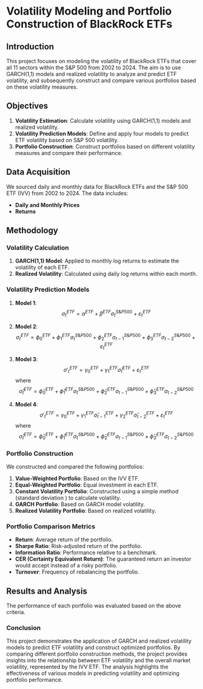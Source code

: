 # Volatility Modeling and Portfolio Construction of BlackRock ETFs

## Introduction

This project focuses on modeling the volatility of BlackRock ETFs that cover all 11 sectors within the S&P 500 from 2002 to 2024. The aim is to use GARCH(1,1) models and realized volatility to analyze and predict ETF volatility, and subsequently construct and compare various portfolios based on these volatility measures.

## Objectives

1. **Volatility Estimation**: Calculate volatility using GARCH(1,1) models and realized volatility.
2. **Volatility Prediction Models**: Define and apply four models to predict ETF volatility based on S&P 500 volatility.
3. **Portfolio Construction**: Construct portfolios based on different volatility measures and compare their performance.

## Data Acquisition

We sourced daily and monthly data for BlackRock ETFs and the S&P 500 ETF (IVV) from 2002 to 2024. The data includes:
- **Daily and Monthly Prices**
- **Returns**

## Methodology

### Volatility Calculation

1. **GARCH(1,1) Model**: Applied to monthly log returns to estimate the volatility of each ETF.
2. **Realized Volatility**: Calculated using daily log returns within each month.

### Volatility Prediction Models

1. **Model 1**:
   $$\sigma^{ETF}_{t} = \alpha^{ETF} + \beta^{ETF}\sigma^{S\&P500}_{t} + \varepsilon^{ETF}_{t}$$

2. **Model 2**:
   $$\sigma^{ETF}_{t} = \phi^{ETF}_{0} + \phi^{ETF}_{1}\sigma^{S\&P500}_{t} + \phi^{ETF}_{2}\sigma^{S\&P500}_{t-1} + \phi^{ETF}_{3}\sigma^{S\&P500}_{t-2} + \varepsilon^{ETF}_{t}$$

3. **Model 3**:
   $$\sigma'^{ETF}_{t} = \gamma^{ETF}_{0} + \gamma^{ETF}_{1}\hat{\sigma}^{ETF}_{t} + \varepsilon^{ETF}_{t}$$
   where
   $$\hat{\sigma}^{ETF}_{t} = \hat{\phi}^{ETF}_{0} + \hat{\phi}^{ETF}_{1}\sigma^{S\&P500}_{t} + \hat{\phi}^{ETF}_{2}\sigma^{S\&P500}_{t-1} + \hat{\phi}^{ETF}_{3}\sigma^{S\&P500}_{t-2}$$

4. **Model 4**:
   $$\sigma'^{ETF}_{t} = \gamma^{ETF}_{0} + \gamma^{ETF}_{1}\hat{\sigma}^{ETF}_{t-1} + \gamma^{ETF}_{2}\hat{\sigma}^{ETF}_{t-2} + \varepsilon^{ETF}_{t}$$
   where
   $$\hat{\sigma}^{ETF}_{t} = \hat{\phi}^{ETF}_{0} + \hat{\phi}^{ETF}_{1}\sigma^{S\&P500}_{t} + \hat{\phi}^{ETF}_{2}\sigma^{S\&P500}_{t-1} + \hat{\phi}^{ETF}_{3}\sigma^{S\&P500}_{t-2}$$

### Portfolio Construction

We constructed and compared the following portfolios:

1. **Value-Weighted Portfolio**: Based on the IVV ETF.
2. **Equal-Weighted Portfolio**: Equal investment in each ETF.
3. **Constant Volatility Portfolio**: Constructed using a simple method (standard deviation ) to calculate volatility.
4. **GARCH Portfolio**: Based on GARCH model volatility.
5. **Realized Volatility Portfolio**: Based on realized volatility.

### Portfolio Comparison Metrics

- **Return**: Average return of the portfolio.
- **Sharpe Ratio**: Risk-adjusted return of the portfolio.
- **Information Ratio**: Performance relative to a benchmark.
- **CER (Certainty Equivalent Return)**: The guaranteed return an investor would accept instead of a risky portfolio.
- **Turnover**: Frequency of rebalancing the portfolio.

## Results and Analysis

The performance of each portfolio was evaluated based on the above criteria.

### Conclusion

This project demonstrates the application of GARCH and realized volatility models to predict ETF volatility and construct optimized portfolios. By comparing different portfolio construction methods, the project provides insights into the relationship between ETF volatility and the overall market volatility, represented by the IVV ETF. The analysis highlights the effectiveness of various models in predicting volatility and optimizing portfolio performance.
